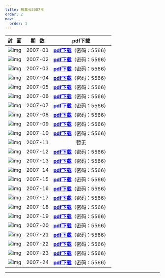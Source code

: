 ```yaml
---
title: 故事会2007年
order: 2
nav:
  order: 1
---
```

| 封   面 | 期   数 |                                                            pdf下载                                                            |
| :-------: | :-------: | :---------------------------------------------------------------------------------------------------------------------------: |
|     ![img](../../../public/images/gushihui/gsh2007/gsh200701.jpg)      |  2007-01  | [<font color="blue">**pdf下载**</font>](https://url97.ctfile.com/f/799297-1457777239-5b41a4?p=5566)（密码：5566） |
|     ![img](../../../public/images/gushihui/gsh2007/gsh200702.jpg)      |  2007-02  | [<font color="blue">**pdf下载**</font>](https://url97.ctfile.com/f/799297-1457777260-7a8fa6?p=5566)（密码：5566） |
|     ![img](../../../public/images/gushihui/gsh2007/gsh200703.jpg)      |  2007-03  | [<font color="blue">**pdf下载**</font>](https://url97.ctfile.com/f/799297-1457777272-a93b93?p=5566)（密码：5566） |
|     ![img](../../../public/images/gushihui/gsh2007/gsh200704.jpg)      |  2007-04  | [<font color="blue">**pdf下载**</font>](https://url97.ctfile.com/f/799297-1457777305-6c4274?p=5566)（密码：5566） |
|     ![img](../../../public/images/gushihui/gsh2007/gsh200705.jpg)      |  2007-05  | [<font color="blue">**pdf下载**</font>](https://url97.ctfile.com/f/799297-1457777320-fe9f3d?p=5566)（密码：5566） |
|     ![img](../../../public/images/gushihui/gsh2007/gsh200706.jpg)      |  2007-06  | [<font color="blue">**pdf下载**</font>](https://url97.ctfile.com/f/799297-1457777335-172509?p=5566)（密码：5566） |
|     ![img](../../../public/images/gushihui/gsh2007/gsh200707.jpg)      |  2007-07  | [<font color="blue">**pdf下载**</font>](https://url97.ctfile.com/f/799297-1457777362-befc24?p=5566)（密码：5566） |
|     ![img](../../../public/images/gushihui/gsh2007/gsh200708.jpg)      |  2007-08  | [<font color="blue">**pdf下载**</font>](https://url97.ctfile.com/f/799297-1457777371-0a3216?p=5566)（密码：5566） |
|     ![img](../../../public/images/gushihui/gsh2007/gsh200709.jpg)      |  2007-09  | [<font color="blue">**pdf下载**</font>](https://url97.ctfile.com/f/799297-1457777392-6a8133?p=5566)（密码：5566） |
|     ![img](../../../public/images/gushihui/gsh2007/gsh200710.jpg)      |  2007-10  | [<font color="blue">**pdf下载**</font>](https://url97.ctfile.com/f/799297-1457777407-fe9b2b?p=5566)（密码：5566） |
|     ![img](../../../public/images/gushihui/gsh2007/gsh200711.jpg)      |  2007-11  |                                                             暂无                                                             |
|     ![img](../../../public/images/gushihui/gsh2007/gsh200712.jpg)      |  2007-12  | [<font color="blue">**pdf下载**</font>](https://url97.ctfile.com/f/799297-1457777428-dd2740?p=5566)（密码：5566） |
|     ![img](../../../public/images/gushihui/gsh2007/gsh200713.jpg)      |  2007-13  | [<font color="blue">**pdf下载**</font>](https://url97.ctfile.com/f/799297-1457777446-dcadf4?p=5566)（密码：5566） |
|     ![img](../../../public/images/gushihui/gsh2007/gsh200714.jpg)      |  2007-14  | [<font color="blue">**pdf下载**</font>](https://url97.ctfile.com/f/799297-1457777458-47802f?p=5566)（密码：5566） |
|     ![img](../../../public/images/gushihui/gsh2007/gsh200715.jpg)      |  2007-15  | [<font color="blue">**pdf下载**</font>](https://url97.ctfile.com/f/799297-1457777476-ebf2f1?p=5566)（密码：5566） |
|     ![img](../../../public/images/gushihui/gsh2007/gsh200716.jpg)      |  2007-16  | [<font color="blue">**pdf下载**</font>](https://url97.ctfile.com/f/799297-1457777500-0905bb?p=5566)（密码：5566） |
|     ![img](../../../public/images/gushihui/gsh2007/gsh200717.jpg)      |  2007-17  | [<font color="blue">**pdf下载**</font>](https://url97.ctfile.com/f/799297-1457777515-a1a0da?p=5566)（密码：5566） |
|     ![img](../../../public/images/gushihui/gsh2007/gsh200718.jpg)      |  2007-18  | [<font color="blue">**pdf下载**</font>](https://url97.ctfile.com/f/799297-1457777530-cfcd58?p=5566)（密码：5566） |
|     ![img](../../../public/images/gushihui/gsh2007/gsh200719.jpg)      |  2007-19  | [<font color="blue">**pdf下载**</font>](https://url97.ctfile.com/f/799297-1457777539-741142?p=5566)（密码：5566） |
|     ![img](../../../public/images/gushihui/gsh2007/gsh200720.jpg)      |  2007-20  | [<font color="blue">**pdf下载**</font>](https://url97.ctfile.com/f/799297-1457777551-8a166f?p=5566)（密码：5566） |
|     ![img](../../../public/images/gushihui/gsh2007/gsh200721.jpg)      |  2007-21  | [<font color="blue">**pdf下载**</font>](https://url97.ctfile.com/f/799297-1457777563-63c6cd?p=5566)（密码：5566） |
|     ![img](../../../public/images/gushihui/gsh2007/gsh200722.jpg)      |  2007-22  | [<font color="blue">**pdf下载**</font>](https://url97.ctfile.com/f/799297-1457777587-a1d374?p=5566)（密码：5566） |
|     ![img](../../../public/images/gushihui/gsh2007/gsh200723.jpg)      |  2007-23  | [<font color="blue">**pdf下载**</font>](https://url97.ctfile.com/f/799297-1457777605-30edb1?p=5566)（密码：5566） |
|     ![img](../../../public/images/gushihui/gsh2007/gsh200724.jpg)      |  2007-24  | [<font color="blue">**pdf下载**</font>](https://url97.ctfile.com/f/799297-1457777626-9230d4?p=5566)（密码：5566） |

---
